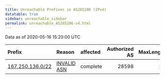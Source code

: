 ```yaml
---
title: Unreachable Prefixes in AS265206 (IPv4)
datatable: true
sidebar: unreachable_sidebar
permalink: unreachable_AS265206-v4.html
---
```


Data as of 2020-05-16 15:20:00 UTC


<div class="datatable-begin"></div>

| Prefix                                                     | Reason                                                                                                   | affected   |   Authorized AS |   MaxLength | Anchor                                         |   unreachable /24s |
|:-----------------------------------------------------------|:---------------------------------------------------------------------------------------------------------|:-----------|----------------:|------------:|:-----------------------------------------------|-------------------:|
| [167.250.136.0/22](https://stat.ripe.net/167.250.136.0/22) | [INVALID ASN](https://rpki-validator.ripe.net/announcement-preview?asn=AS265206&prefix=167.250.136.0/22) | complete   |           28598 |          24 | [LACNIC](unreachable_LACNIC_RPKI_Root-v4.html) |                  4 |

<div class="datatable-end"></div>